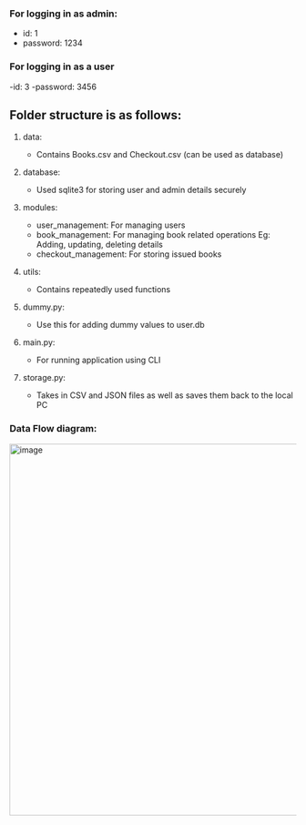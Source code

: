 ### For logging in as admin:
- id: 1
- password: 1234

### For logging in as a user
-id: 3
-password: 3456


## Folder structure is as follows:
1. data:
   - Contains Books.csv and Checkout.csv (can be used as database)
2. database:
   - Used sqlite3 for storing user and admin details securely

3. modules:
   - user_management: For managing users
   - book_management: For managing book related operations Eg: Adding, updating, deleting details
   - checkout_management: For storing issued books
  
4. utils:
   - Contains repeatedly used functions
     
5. dummy.py:
   - Use this for adding dummy values to user.db

6. main.py:
   - For running application using CLI
     
7. storage.py:
   - Takes in CSV and JSON files as well as saves them back to the local PC

### Data Flow diagram:

   <img width="653" alt="image" src="[https://github.com/aarushiksk/CLI-based_Library-Management-System/Data Flow Diagram.jpeg](https://github.com/aarushiksk/CLI-based-Library-Management-System/blob/main/Data%20Flow%20Diagram.jpeg)">
